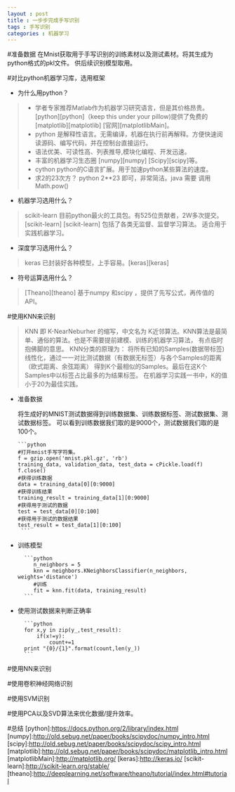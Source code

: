 ```yaml
---
layout : post
title : 一步步完成手写识别
tags : 手写识别
categories : 机器学习
---
```


#准备数据
在Mnist获取用于手写识别的训练素材以及测试素材。将其生成为python格式的pkl文件。
供后续识别模型取用。

#对比python机器学习库，选用框架

- 为什么用python？
>- 学者专家推荐Matlab作为机器学习研究语言，但是其价格昂贵。 [python][python]（keep this under your pillow)提供了免费的[matplotlib][matplotlib] [官网][matplotlibMain]。
>- python 是解释性语言。无需编译，机器在执行前再解释。方便快速阅读源码、编写代码，并在控制台直接运行。
>- 语法优美、可读性高、列表推导,模块化编程、开发迅速。
>- 丰富的机器学习生态圈 [numpy][numpy] [Scipy][scipy]等。
>- cython python的C语言扩展。用于加速python某些算法的速度。
>- 求2的23次方？ python 2**23 即可，非常简洁。java 需要 调用Math.pow()

- 机器学习选用什么？
> scikit-learn  目前python最火的工具包。有525位贡献者，2W多次提交。 [scikit-learn] [scikit-learn]
  包括了各类无监督、监督学习算法。
  适合用于实践机器学习。
- 深度学习选用什么？
> keras 已封装好各种模型，上手容易。[keras][keras]
- 符号运算选用什么？
> [Theano][theano] 基于numpy 和scipy ，提供了先写公式，再传值的API。

#使用KNN来识别
> KNN 即 K-NearNeburher 的缩写，中文名为 K近邻算法。KNN算法是最简单、通俗的算法。也是不需要提前建模、训练的机器学习算法，
有点临时抱佛脚的意思。
> KNN分类的原理为： 将所有已知的Samples(数据带标签)线性化，通过一一对比测试数据（有数据无标签）与各个Samples的距离（欧式距离、余弦距离）
  得到K个最相似的Samples。最后在这K个Samples中以标签占比最多的为结果标签。
> 在机器学习实践一书中，K的值小于20为最佳实践。

- 准备数据

  将生成好的MNIST测试数据得到训练数据集、训练数据标签、测试数据集、测试数据标签。
  可以看到训练数据我们取的是9000个，测试数据我们取的是100个。

      ```python
      #打开mnist手写字符集。
      f = gzip.open('mnist.pkl.gz', 'rb')
      training_data, validation_data, test_data = cPickle.load(f)
      f.close()
      #获得训练数据
      data = training_data[0][0:9000]
      #获得训练结果
      training_result = training_data[1][0:9000]
      #获得用于测试的数据
      test = test_data[0][0:100]
      #获得用于测试的数据结果
      test_result = test_data[1][0:100]
       ```

- 训练模型


        ```python
           n_neighbors = 5
           knn = neighbors.KNeighborsClassifier(n_neighbors, weights='distance')
           #训练
           fit = knn.fit(data, training_result)
        ```

- 使用测试数据来判断正确率


        ```python
        for x,y in zip(y_,test_result):
            if(x!=y):
                count+=1
        print "{0}/{1}".format(count,len(y_))
        ```


#使用NN来识别

#使用卷积神经网络识别

#使用SVM识别

#使用PCA以及SVD算法来优化数据/提升效率。


#总结
 [python]:https://docs.python.org/2/library/index.html
 [numpy]:http://old.sebug.net/paper/books/scipydoc/numpy_intro.html
 [scipy]:http://old.sebug.net/paper/books/scipydoc/scipy_intro.html
 [matplotlib]:http://old.sebug.net/paper/books/scipydoc/matplotlib_intro.html
 [matplotlibMain]:http://matplotlib.org/
 [keras]:http://keras.io/
 [scikit-learn]:http://scikit-learn.org/stable/
 [theano]:http://deeplearning.net/software/theano/tutorial/index.html#tutorial
